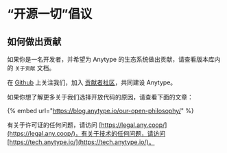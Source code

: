 # “开源一切”倡议

## **如何做出贡献**

如果你是一名开发者，并希望为 Anytype 的生态系统做出贡献，请查看版本库内的 `关于贡献` 文档。

在 [Github](https://github.com/anyproto) 上关注我们，加入 [贡献者社区](https://github.com/orgs/anyproto/discussions)，共同建设 Anytype。

如果你想了解更多关于我们选择开放代码的原因，请查看下面的文章：&#x20;

{% embed url="https://blog.anytype.io/our-open-philosophy/" %}

有关于许可证的任何问题，请访问 [https://legal.any.coop/](https://legal.any.coop/)，有关于技术的任何问题，请访问 [https://tech.anytype.io/](https://tech.anytype.io/)。
